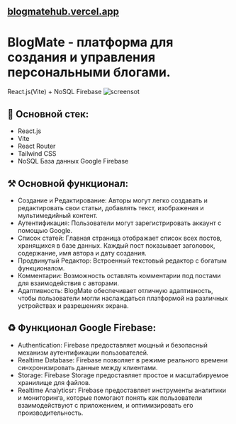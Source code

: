 ## [blogmatehub.vercel.app](https://blogmatehub.vercel.app)
# BlogMate - платформа для создания и управления персональными блогами. 
React.js(Vite) + NoSQL Firebase
![screensot](https://github.com/sha111tan/BlogMate/blob/main/Снимок%20экрана%20(95).png)

## 📝 Основной стек:
- React.js
- Vite
- React Router
- Tailwind CSS
- NoSQL База данных Google Firebase

## ⚒️ Основной функционал:
- Создание и Редактирование: Авторы могут легко создавать и редактировать свои статьи, добавлять текст, изображения и мультимедийный контент.
- Аутентификация: Пользователи могут зарегистрировать аккаунт с помощью Google.
- Список статей: Главная страница отображает список всех постов, хранящихся в базе данных. Каждый пост показывает заголовок, содержание, имя автора и дату создания.
- Продвинутый Редактор: Встроенный текстовый редактор с богатым функционалом.
- Комментарии: Возможность оставлять комментарии под постами для взаимодействия с авторами.
- Адаптивность: BlogMate обеспечивает отличную адаптивность, чтобы пользователи могли наслаждаться платформой на различных устройствах и разрешениях экрана. 

## ♻️ Функционал Google Firebase:
- Authentication: Firebase предоставляет мощный и безопасный механизм аутентификации пользователей.
- Realtime Database: Firebase  позволяет в режиме реального времени синхронизировать данные между клиентами.
- Storage: Firebase Storage предоставляет простое и масштабируемое хранилище для файлов.
- Realtime Analyticsг: Firebase предоставляет инструменты аналитики и мониторинга, которые помогают понять как пользователи взаимодействуют с приложением, и оптимизировать его производительность.
